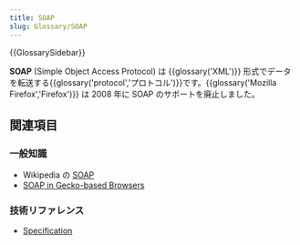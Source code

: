 ```yaml
---
title: SOAP
slug: Glossary/SOAP
---
```


{{GlossarySidebar}}

**SOAP** (Simple Object Access Protocol) は {{glossary('XML')}} 形式でデータを転送する{{glossary('protocol','プロトコル')}}です。{{glossary('Mozilla Firefox','Firefox')}} は 2008 年に SOAP のサポートを廃止しました。

## 関連項目

### 一般知識

- Wikipedia の [SOAP](https://ja.wikipedia.org/wiki/SOAP)
- [SOAP in Gecko-based Browsers](/ja//docs/SOAP_in_Gecko-based_Browsers)

### 技術リファレンス

- [Specification](http://www.w3.org/TR/soap12-part1/)
